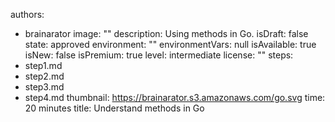 authors: 
- brainarator
image: ""
description: Using methods in Go.
isDraft: false
state: approved
environment: ""
environmentVars: null
isAvailable: true
isNew: false
isPremium: true
level: intermediate
license: ""
steps:
- step1.md
- step2.md
- step3.md
- step4.md
thumbnail: https://brainarator.s3.amazonaws.com/go.svg
time: 20 minutes
title: Understand methods in Go
